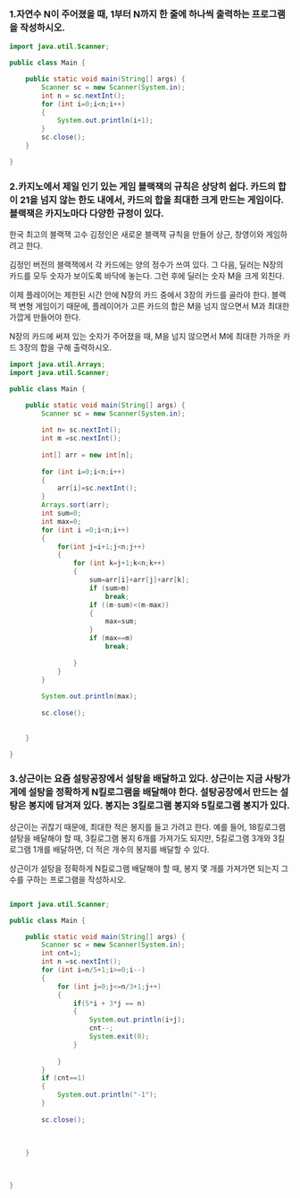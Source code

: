 ### 1.자연수 N이 주어졌을 때, 1부터 N까지 한 줄에 하나씩 출력하는 프로그램을 작성하시오.

```java
import java.util.Scanner;

public class Main {

	public static void main(String[] args) {
		Scanner sc = new Scanner(System.in);
		int n = sc.nextInt();
		for (int i=0;i<n;i++)
		{
			System.out.println(i+1);
		}
		sc.close();
	}

}

```



### 2.카지노에서 제일 인기 있는 게임 블랙잭의 규칙은 상당히 쉽다. 카드의 합이 21을 넘지 않는 한도 내에서, 카드의 합을 최대한 크게 만드는 게임이다. 블랙잭은 카지노마다 다양한 규정이 있다.

한국 최고의 블랙잭 고수 김정인은 새로운 블랙잭 규칙을 만들어 상근, 창영이와 게임하려고 한다.

김정인 버전의 블랙잭에서 각 카드에는 양의 정수가 쓰여 있다. 그 다음, 딜러는 N장의 카드를 모두 숫자가 보이도록 바닥에 놓는다. 그런 후에 딜러는 숫자 M을 크게 외친다.

이제 플레이어는 제한된 시간 안에 N장의 카드 중에서 3장의 카드를 골라야 한다. 블랙잭 변형 게임이기 때문에, 플레이어가 고른 카드의 합은 M을 넘지 않으면서 M과 최대한 가깝게 만들어야 한다.

N장의 카드에 써져 있는 숫자가 주어졌을 때, M을 넘지 않으면서 M에 최대한 가까운 카드 3장의 합을 구해 출력하시오.

```java
import java.util.Arrays;
import java.util.Scanner;

public class Main {

	public static void main(String[] args) {
		Scanner sc = new Scanner(System.in);
		
		int n= sc.nextInt();
		int m =sc.nextInt();
		
		int[] arr = new int[n];
		
		for (int i=0;i<n;i++)
		{
			arr[i]=sc.nextInt();
		}
		Arrays.sort(arr);
		int sum=0;
		int max=0;
		for (int i =0;i<n;i++)
		{
			for(int j=i+1;j<n;j++)
			{
				for (int k=j+1;k<n;k++)
				{
					sum=arr[i]+arr[j]+arr[k];
					if (sum>m)
						break;
					if ((m-sum)<(m-max))
					{
						max=sum;
					}
					if (max==m)
						break;
					
				}
			}
		}
		
		System.out.println(max);
		
		sc.close();
		
		
	}

}

```





### 3.상근이는 요즘 설탕공장에서 설탕을 배달하고 있다. 상근이는 지금 사탕가게에 설탕을 정확하게 N킬로그램을 배달해야 한다. 설탕공장에서 만드는 설탕은 봉지에 담겨져 있다. 봉지는 3킬로그램 봉지와 5킬로그램 봉지가 있다.

상근이는 귀찮기 때문에, 최대한 적은 봉지를 들고 가려고 한다. 예를 들어, 18킬로그램 설탕을 배달해야 할 때, 3킬로그램 봉지 6개를 가져가도 되지만, 5킬로그램 3개와 3킬로그램 1개를 배달하면, 더 적은 개수의 봉지를 배달할 수 있다.

상근이가 설탕을 정확하게 N킬로그램 배달해야 할 때, 봉지 몇 개를 가져가면 되는지 그 수를 구하는 프로그램을 작성하시오.

```java

import java.util.Scanner;

public class Main {

	public static void main(String[] args) {
		Scanner sc = new Scanner(System.in);
		int cnt=1;
		int n =sc.nextInt();
		for (int i=n/5+1;i>=0;i--)
		{
			for (int j=0;j<=n/3+1;j++)
			{
				if(5*i + 3*j == n)
				{
					System.out.println(i+j);
					cnt--;
					System.exit(0);
				}
				
			}
		}
		if (cnt==1)
		{
			System.out.println("-1");
		}
		
		sc.close();
		
	
		
	}
	


}

```



